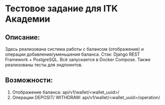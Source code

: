 # Тестовое задание для ITK Академии

## Описание:
Здесь реализована система работы с балансом (отображение) и операции добавления/уменьшения баланса.
Стэк: Django REST Framework + PostgreSQL.
Всё запускается в Docker Compose.
Также реализованы тесты для эндпоинтов.

## Возможности:
1. Отображение баланса: api/v1/wallet/<wallet_uuid>/
2. Операции DEPOSIT/ WITHDRAW: api/v1/wallet/<wallet_uuid>/operation/
